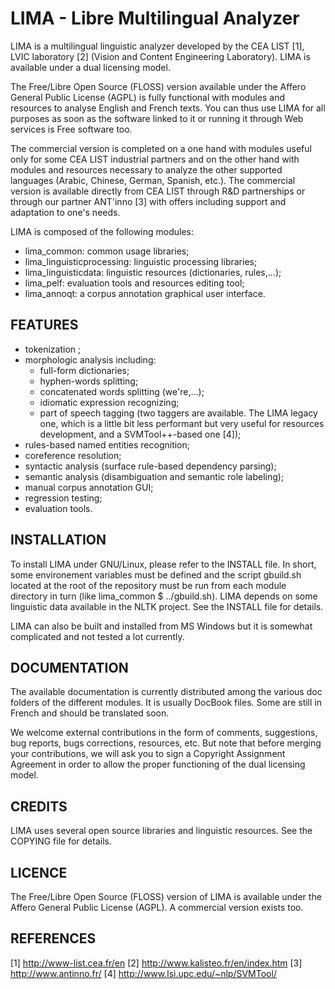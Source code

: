 LIMA - Libre Multilingual Analyzer
====================

LIMA is a multilingual linguistic analyzer developed by the CEA LIST [1], LVIC laboratory [2] (Vision and Content Engineering Laboratory). LIMA is available under a dual licensing model. 

The Free/Libre Open Source (FLOSS) version available under the Affero General Public License (AGPL) is fully functional with modules and resources to analyse English and French texts. You can thus use LIMA for all purposes as soon as the software linked to it or running it through Web services is Free software too.

The commercial version is completed on a one hand with modules useful only for some CEA LIST industrial partners and on the other hand with modules and resources necessary to analyze the other supported languages (Arabic, Chinese, German, Spanish, etc.). The commercial version is available directly from CEA LIST through R&D partnerships or through our partner ANT'inno [3] with offers including support and adaptation to one's needs.

LIMA is composed of the following modules:
- lima_common: common usage libraries;
- lima_linguisticprocessing: linguistic processing libraries;
- lima_linguisticdata: linguistic resources (dictionaries, rules,...);
- lima_pelf: evaluation tools and resources editing tool;
- lima_annoqt: a corpus annotation graphical user interface.

## FEATURES
- tokenization ;
- morphologic analysis including:
  - full-form dictionaries;
  - hyphen-words splitting;
  - concatenated words splitting (we're,...);
  - idiomatic expression recognizing;
  - part of speech tagging (two taggers are available. The LIMA legacy one, which is a little bit less performant but very useful for resources development, and a SVMTool++-based one [4]);
- rules-based named entities recognition;
- coreference resolution;
- syntactic analysis (surface rule-based dependency parsing);
- semantic analysis (disambiguation and semantic role labeling);
- manual corpus annotation GUI;
- regression testing;
- evaluation tools.


## INSTALLATION
To install LIMA under GNU/Linux, please refer to the INSTALL file. In short, some environement variables must be defined and the script gbuild.sh located at the root of the repository must be run from each module directory in turn (like lima_common $ ../gbuild.sh). LIMA depends on some linguistic data available in the NLTK project. See the INSTALL file for details.

LIMA can also be built and installed from MS Windows but it is somewhat complicated and not tested a lot currently.

## DOCUMENTATION
The available documentation is currently distributed among the various doc folders of the different modules. It is usually DocBook files. Some are still in French and should be translated soon.

We welcome external contributions in the form of comments, suggestions, bug reports, bugs corrections, resources, etc. But note that before merging your contributions, we will ask you to sign a Copyright Assignment Agreement in order to allow the proper functioning of the dual licensing model.

## CREDITS
LIMA uses several open source libraries and linguistic resources. See the COPYING file for details.

## LICENCE
The Free/Libre Open Source (FLOSS) version of LIMA is available under the Affero General Public License (AGPL). A commercial version exists too.

## REFERENCES
[1] http://www-list.cea.fr/en
[2] http://www.kalisteo.fr/en/index.htm
[3] http://www.antinno.fr/
[4] http://www.lsi.upc.edu/~nlp/SVMTool/
